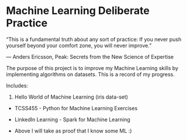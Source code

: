 # Machine Learning Deliberate Practice

“This is a fundamental truth about any sort of practice: If you never push yourself beyond your comfort zone, you will never improve.”  

― Anders Ericsson, Peak: Secrets from the New Science of Expertise


The purpose of this project is to improve my Machine Learning skills by implementing algorithms on datasets. This is a record of my progress. 


Includes:
1) Hello World of Machine Learning (iris data-set)
- TCSS455 -  Python for Machine Learning Exercises
- LinkedIn Learning - Spark for Machine Learning



- Above I will take as proof that I know some ML :)

